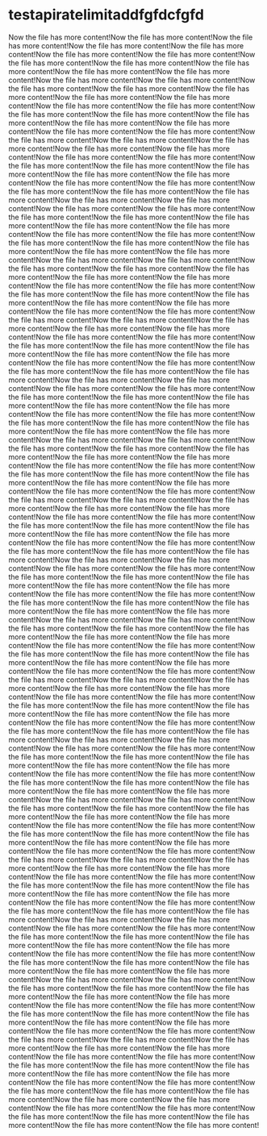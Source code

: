 # testapiratelimitaddfgfdcfgfd
Now the file has more content!Now the file has more content!Now the file has more content!Now the file has more content!Now the file has more content!Now the file has more content!Now the file has more content!Now the file has more content!Now the file has more content!Now the file has more content!Now the file has more content!Now the file has more content!Now the file has more content!Now the file has more content!Now the file has more content!Now the file has more content!Now the file has more content!Now the file has more content!Now the file has more content!Now the file has more content!Now the file has more content!Now the file has more content!Now the file has more content!Now the file has more content!Now the file has more content!Now the file has more content!Now the file has more content!Now the file has more content!Now the file has more content!Now the file has more content!Now the file has more content!Now the file has more content!Now the file has more content!Now the file has more content!Now the file has more content!Now the file has more content!Now the file has more content!Now the file has more content!Now the file has more content!Now the file has more content!Now the file has more content!Now the file has more content!Now the file has more content!Now the file has more content!Now the file has more content!Now the file has more content!Now the file has more content!Now the file has more content!Now the file has more content!Now the file has more content!Now the file has more content!Now the file has more content!Now the file has more content!Now the file has more content!Now the file has more content!Now the file has more content!Now the file has more content!Now the file has more content!Now the file has more content!Now the file has more content!Now the file has more content!Now the file has more content!Now the file has more content!Now the file has more content!Now the file has more content!Now the file has more content!Now the file has more content!Now the file has more content!Now the file has more content!Now the file has more content!Now the file has more content!Now the file has more content!Now the file has more content!Now the file has more content!Now the file has more content!Now the file has more content!Now the file has more content!Now the file has more content!Now the file has more content!Now the file has more content!Now the file has more content!Now the file has more content!Now the file has more content!Now the file has more content!Now the file has more content!Now the file has more content!Now the file has more content!Now the file has more content!Now the file has more content!Now the file has more content!Now the file has more content!Now the file has more content!Now the file has more content!Now the file has more content!Now the file has more content!Now the file has more content!Now the file has more content!Now the file has more content!Now the file has more content!Now the file has more content!Now the file has more content!Now the file has more content!Now the file has more content!Now the file has more content!Now the file has more content!Now the file has more content!Now the file has more content!Now the file has more content!Now the file has more content!Now the file has more content!Now the file has more content!Now the file has more content!Now the file has more content!Now the file has more content!Now the file has more content!Now the file has more content!Now the file has more content!Now the file has more content!Now the file has more content!Now the file has more content!Now the file has more content!Now the file has more content!Now the file has more content!Now the file has more content!Now the file has more content!Now the file has more content!Now the file has more content!Now the file has more content!Now the file has more content!Now the file has more content!Now the file has more content!Now the file has more content!Now the file has more content!Now the file has more content!Now the file has more content!Now the file has more content!Now the file has more content!Now the file has more content!Now the file has more content!Now the file has more content!Now the file has more content!Now the file has more content!Now the file has more content!Now the file has more content!Now the file has more content!Now the file has more content!Now the file has more content!Now the file has more content!Now the file has more content!Now the file has more content!Now the file has more content!Now the file has more content!Now the file has more content!Now the file has more content!Now the file has more content!Now the file has more content!Now the file has more content!Now the file has more content!Now the file has more content!Now the file has more content!Now the file has more content!Now the file has more content!Now the file has more content!Now the file has more content!Now the file has more content!Now the file has more content!Now the file has more content!Now the file has more content!Now the file has more content!Now the file has more content!Now the file has more content!Now the file has more content!Now the file has more content!Now the file has more content!Now the file has more content!Now the file has more content!Now the file has more content!Now the file has more content!Now the file has more content!Now the file has more content!Now the file has more content!Now the file has more content!Now the file has more content!Now the file has more content!Now the file has more content!Now the file has more content!Now the file has more content!Now the file has more content!Now the file has more content!Now the file has more content!Now the file has more content!Now the file has more content!Now the file has more content!Now the file has more content!Now the file has more content!Now the file has more content!Now the file has more content!Now the file has more content!Now the file has more content!Now the file has more content!Now the file has more content!Now the file has more content!Now the file has more content!Now the file has more content!Now the file has more content!Now the file has more content!Now the file has more content!Now the file has more content!Now the file has more content!Now the file has more content!Now the file has more content!Now the file has more content!Now the file has more content!Now the file has more content!Now the file has more content!Now the file has more content!Now the file has more content!Now the file has more content!Now the file has more content!Now the file has more content!Now the file has more content!Now the file has more content!Now the file has more content!Now the file has more content!Now the file has more content!Now the file has more content!Now the file has more content!Now the file has more content!Now the file has more content!Now the file has more content!Now the file has more content!Now the file has more content!Now the file has more content!Now the file has more content!Now the file has more content!Now the file has more content!Now the file has more content!Now the file has more content!Now the file has more content!Now the file has more content!Now the file has more content!Now the file has more content!Now the file has more content!Now the file has more content!Now the file has more content!Now the file has more content!Now the file has more content!Now the file has more content!Now the file has more content!Now the file has more content!Now the file has more content!Now the file has more content!Now the file has more content!Now the file has more content!Now the file has more content!Now the file has more content!Now the file has more content!Now the file has more content!Now the file has more content!Now the file has more content!Now the file has more content!Now the file has more content!Now the file has more content!Now the file has more content!Now the file has more content!Now the file has more content!Now the file has more content!Now the file has more content!Now the file has more content!Now the file has more content!Now the file has more content!Now the file has more content!Now the file has more content!Now the file has more content!Now the file has more content!Now the file has more content!Now the file has more content!Now the file has more content!Now the file has more content!Now the file has more content!Now the file has more content!Now the file has more content!Now the file has more content!Now the file has more content!Now the file has more content!Now the file has more content!Now the file has more content!Now the file has more content!Now the file has more content!Now the file has more content!Now the file has more content!Now the file has more content!Now the file has more content!Now the file has more content!Now the file has more content!Now the file has more content!Now the file has more content!Now the file has more content!Now the file has more content!
